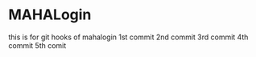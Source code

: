 
# MAHALogin
this is for git hooks  of mahalogin
1st commit
2nd commit
3rd commit
4th commit
5th comit

